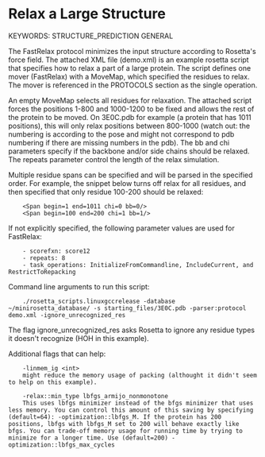 # Relax a Large Structure

KEYWORDS: STRUCTURE_PREDICTION GENERAL

The FastRelax protocol minimizes the input structure according to Rosetta's force field.
The attached XML file (demo.xml) is an example rosetta script that specifies how to relax a part of a large protein.
The script defines one mover (FastRelax) with a MoveMap, which specified the residues to relax.
The mover is referenced in the PROTOCOLS section as the single operation.

An empty MoveMap selects all residues for relaxation.
The attached script forces the positions 1-800 and 1000-1200 to be fixed and allows the rest of the protein to be moved.
On 3E0C.pdb for example (a protein that has 1011 positions), this will only relax positions between 800-1000 (watch out: the numbering is according to the pose and might not correspond to pdb numbering if there are missing numbers in the pdb).
The bb and chi parameters specify if the backbone and/or side chains should be relaxed.
The repeats parameter control the length of the relax simulation.

Multiple residue spans can be specified and will be parsed in the specified order.
For example, the snippet below turns off relax for all residues, and then specified that only residue 100-200 should be relaxed:

```
	<Span begin=1 end=1011 chi=0 bb=0/>
	<Span begin=100 end=200 chi=1 bb=1/>
```

If not explicitly specified, the following parameter values are used for FastRelax:

```
	- scorefxn: score12
	- repeats: 8
	- task_operations: InitializeFromCommandline, IncludeCurrent, and RestrictToRepacking
```

Command line arguments to run this script:

```
	./rosetta_scripts.linuxgccrelease -database ~/minirosetta_database/ -s starting_files/3E0C.pdb -parser:protocol demo.xml -ignore_unrecognized_res
```

The flag ignore_unrecognized_res asks Rosetta to ignore any residue types it doesn't recognize (HOH in this example).


Additional flags that can help:

```
	-linmem_ig <int>
	might reduce the memory usage of packing (althought it didn't seem to help on this example). 

	-relax::min_type lbfgs_armijo_nonmonotone
	This uses lbfgs minimizer instead of the bfgs minimizer that uses less memory. You can control this amount of this saving by specifying (default=64): -optimization::lbfgs_M. If the protein has 200 positions, lbfgs with lbfgs_M set to 200 will behave exactly like bfgs. You can trade-off memory usage for running time by trying to minimize for a longer time. Use (default=200) -optimization::lbfgs_max_cycles
```

